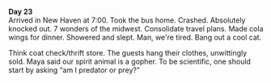 **Day 23**  
Arrived in New Haven at 7:00. Took the bus home. Crashed. Absolutely knocked out. 7 wonders of the midwest. Consolidate travel plans. Made cola wings for dinner. Showered and slept. Man, we're tired. Bang out a cool cat. 

Think coat check/thrift store. The guests hang their clothes, unwittingly sold.
Maya said our spirit animal is a gopher. To be scientific, one should start by asking “am I predator or prey?”
